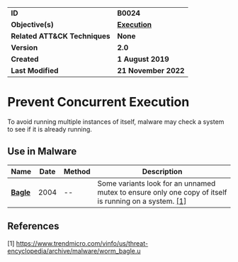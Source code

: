 <table>
<tr>
<td><b>ID</b></td>
<td><b>B0024</b></td>
</tr>
<tr>
<td><b>Objective(s)</b></td>
<td><b><a href="../execution">Execution</a></b></td>
</tr>
<tr>
<td><b>Related ATT&CK Techniques</b></td>
<td><b>None</b></td>
</tr>
<tr>
<td><b>Version</b></td>
<td><b>2.0</b></td>
</tr>
<tr>
<td><b>Created</b></td>
<td><b>1 August 2019</b></td>
</tr>
<tr>
<td><b>Last Modified</b></td>
<td><b>21 November 2022</b></td>
</tr>
</table>


# Prevent Concurrent Execution

To avoid running multiple instances of itself, malware may check a system to see if it is already running.

## Use in Malware

|Name|Date|Method|Description|
|---|---|---|---|
|[**Bagle**](../xample-malware/bagle.md)|2004|--|Some variants look for an unnamed mutex to ensure only one copy of itself is running on a system. [[1]](#1)|

## References

<a name="1">[1]</a> https://www.trendmicro.com/vinfo/us/threat-encyclopedia/archive/malware/worm_bagle.u
